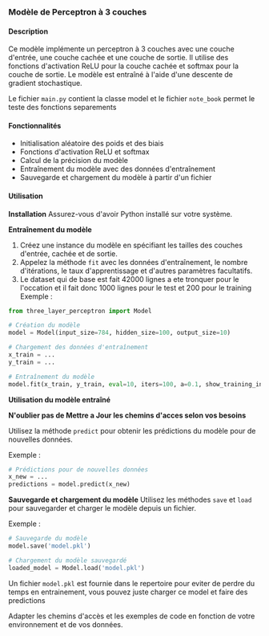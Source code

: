 ### Modèle de Perceptron à 3 couches

#### Description
Ce modèle implémente un perceptron à 3 couches avec une couche d'entrée, une couche cachée et une couche de sortie. Il utilise des fonctions d'activation ReLU pour la couche cachée et softmax pour la couche de sortie. Le modèle est entraîné à l'aide d'une descente de gradient stochastique.


Le fichier `main.py` contient la classe model et le fichier `note_book` permet le teste des fonctions separements

#### Fonctionnalités
- Initialisation aléatoire des poids et des biais
- Fonctions d'activation ReLU et softmax
- Calcul de la précision du modèle
- Entraînement du modèle avec des données d'entraînement
- Sauvegarde et chargement du modèle à partir d'un fichier

#### Utilisation
**Installation**
Assurez-vous d'avoir Python installé sur votre système.

**Entraînement du modèle**
1. Créez une instance du modèle en spécifiant les tailles des couches d'entrée, cachée et de sortie.
2. Appelez la méthode `fit` avec les données d'entraînement, le nombre d'itérations, le taux d'apprentissage et d'autres paramètres facultatifs.
3. Le dataset qui de base est fait 42000 lignes a ete tronquer pour le l'occation et il fait donc 1000 lignes pour le test et 200 pour le training
Exemple :
```python
from three_layer_perceptron import Model

# Création du modèle
model = Model(input_size=784, hidden_size=100, output_size=10)

# Chargement des données d'entraînement
x_train = ...
y_train = ...

# Entraînement du modèle
model.fit(x_train, y_train, eval=10, iters=100, a=0.1, show_training_info=True)
```

**Utilisation du modèle entraîné**


**N'oublier pas de Mettre a Jour les chemins d'acces selon vos besoins**

Utilisez la méthode `predict` pour obtenir les prédictions du modèle pour de nouvelles données.

Exemple :
```python
# Prédictions pour de nouvelles données
x_new = ...
predictions = model.predict(x_new)
```

**Sauvegarde et chargement du modèle**
Utilisez les méthodes `save` et `load` pour sauvegarder et charger le modèle depuis un fichier.

Exemple :
```python
# Sauvegarde du modèle
model.save('model.pkl')

# Chargement du modèle sauvegardé
loaded_model = Model.load('model.pkl')
```
Un fichier `model.pkl` est fournie dans le repertoire pour eviter de perdre du temps en entrainement,  vous pouvez juste charger ce model et faire des predictions

Adapter les chemins d'accès et les exemples de code en fonction de votre environnement et de vos données.
